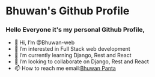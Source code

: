 # Bhuwan's Github Profile
### Hello Everyone it's my personal Github Profile, 


- 👋 Hi, I’m @Bhuwan-web
- 👀 I’m interested in Full Stack web development
- 🌱 I’m currently learning Django, Rest and React
- 💞️ I’m looking to collaborate on Django, Rest and React
- 📫 How to reach me email:<a href="mailto:ricky.pantha@gmail.com">Bhuwan Panta</a>

<!---
Bhuwan-web/Bhuwan-web is a ✨ special ✨ repository because its `README.md` (this file) appears on your GitHub profile.
You can click the Preview link to take a look at your changes.
--->
